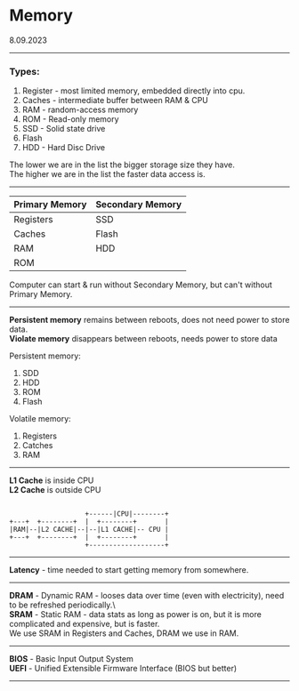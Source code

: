 # Memory

8.09.2023

___

### Types:
1) Register - most limited memory, embedded directly into cpu.
2) Caches - intermediate buffer between RAM & CPU
3) RAM - random-access memory
4) ROM - Read-only memory
5) SSD - Solid state drive
6) Flash
7) HDD - Hard Disc Drive

The lower we are in the list the bigger storage size they have.\
The higher we are in the list the faster data access is.

___

Primary Memory | Secondary Memory
---|---
Registers | SSD
Caches | Flash
RAM | HDD
ROM |

Computer can start & run without Secondary Memory, but can't without Primary Memory.

___

**Persistent memory** remains between reboots, does not need power to store data.\
**Violate memory** disappears between reboots, needs power to store data 

Persistent memory:
1) SDD 
2) HDD
3) ROM
4) Flash

Volatile memory:
1) Registers
2) Catches
3) RAM 
 
___

**L1 Cache** is inside CPU\
**L2 Cache** is outside CPU
```

                   +------|CPU|--------+
+---+  +--------+  |  +--------+       |
|RAM|--|L2 CACHE|--|--|L1 CACHE|-- CPU |
+---+  +--------+  |  +--------+       |
                   +-------------------+
```
___

**Latency** - time needed to start getting memory from somewhere.
___

**DRAM** - Dynamic RAM - looses data over time (even with electricity), need to be refreshed periodically.\  
**SRAM** - Static RAM - data stats as long as power is on, but it is more complicated and expensive, but is faster.\
We use SRAM in Registers and Caches, DRAM we use in RAM.
___

**BIOS** - Basic Input Output System\
**UEFI** - Unified Extensible Firmware Interface (BIOS but better)

___

